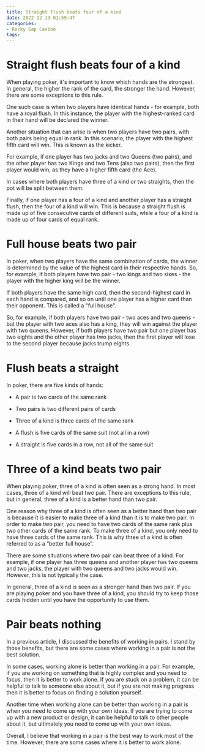 ```yaml
---
title: Straight flush beats four of a kind
date: 2022-12-13 01:59:47
categories:
- Rocky Gap Casino
tags:
---
```



#  Straight flush beats four of a kind

When playing poker, it's important to know which hands are the strongest. In general, the higher the rank of the card, the stronger the hand. However, there are some exceptions to this rule.

One such case is when two players have identical hands - for example, both have a royal flush. In this instance, the player with the highest-ranked card in their hand will be declared the winner.

Another situation that can arise is when two players have two pairs, with both pairs being equal in rank. In this scenario, the player with the highest fifth card will win. This is known as the kicker.

For example, if one player has two jacks and two Queens (two pairs), and the other player has two Kings and two Tens (also two pairs), then the first player would win, as they have a higher fifth card (the Ace).

In cases where both players have three of a kind or two straights, then the pot will be split between them.

Finally, if one player has a four of a kind and another player has a straight flush, then the four of a kind will win. This is because a straight flush is made up of five consecutive cards of different suits, while a four of a kind is made up of four cards of equal rank.

#  Full house beats two pair

In poker, when two players have the same combination of cards, the winner is determined by the value of the highest card in their respective hands. So, for example, if both players have two pair - two kings and two sixes - the player with the higher king will be the winner.

If both players have the same high card, then the second-highest card in each hand is compared, and so on until one player has a higher card than their opponent. This is called a "full house".

So, for example, if both players have two pair - two aces and two queens - but the player with two aces also has a king, they will win against the player with two queens. However, if both players have two pair but one player has two eights and the other player has two jacks, then the first player will lose to the second player because jacks trump eights.

#  Flush beats a straight

In poker, there are five kinds of hands:

* A pair is two cards of the same rank

* Two pairs is two different pairs of cards

* Three of a kind is three cards of the same rank

* A flush is five cards of the same suit (not all in a row)

* A straight is five cards in a row, not all of the same suit

#  Three of a kind beats two pair

When playing poker, three of a kind is often seen as a strong hand. In most cases, three of a kind will beat two pair. There are exceptions to this rule, but in general, three of a kind is a better hand than two pair.

One reason why three of a kind is often seen as a better hand than two pair is because it is easier to make three of a kind than it is to make two pair. In order to make two pair, you need to have two cards of the same rank plus two other cards of the same rank. To make three of a kind, you only need to have three cards of the same rank. This is why three of a kind is often referred to as a “better full house”.

There are some situations where two pair can beat three of a kind. For example, if one player has three queens and another player has two queens and two jacks, the player with two queens and two jacks would win. However, this is not typically the case.

In general, three of a kind is seen as a stronger hand than two pair. If you are playing poker and you have three of a kind, you should try to keep those cards hidden until you have the opportunity to use them.

#  Pair beats nothing

In a previous article, I discussed the benefits of working in pairs. I stand by those benefits, but there are some cases where working in a pair is not the best solution.

In some cases, working alone is better than working in a pair. For example, if you are working on something that is highly complex and you need to focus, then it is better to work alone. If you are stuck on a problem, it can be helpful to talk to someone else about it, but if you are not making progress then it is better to focus on finding a solution yourself.

Another time when working alone can be better than working in a pair is when you need to come up with your own ideas. If you are trying to come up with a new product or design, it can be helpful to talk to other people about it, but ultimately you need to come up with your own ideas.

Overall, I believe that working in a pair is the best way to work most of the time. However, there are some cases where it is better to work alone.